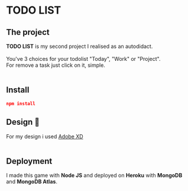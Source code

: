 # TODO LIST

## The project

**TODO LIST** is my second project I realised as an autodidact. <br><br>
You've 3 choices for your todolist "Today", "Work" or "Project".<br>
For remove a task just click on it, simple.
<br><br>

## Install

```json
npm install
```

## Design 🔧

For my design i used [Adobe XD](https://www.adobe.com/fr/products/xd.html)
<br><br>

## Deployment

I made this game with **Node JS** and deployed on **Heroku** with **MongoDB** and **MongoDB Atlas**.
